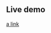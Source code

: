 ## Live demo
[a link]([https://github.com/user/repo/blob/branch/other_file.md](https://editor-7dd.pages.dev/)) 
